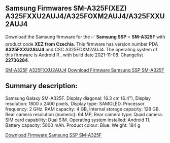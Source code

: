 <h2>Samsung Firmwares SM-A325F(XEZ) A325FXXU2AUJ4/A325FOXM2AUJ4/A325FXXU2AUJ4</h2>
Download the Samsung firmware for the ✅ <strong>Samsung SSP </strong> ⭐ <strong>SM-A325F</strong> with product code <strong>XEZ</strong> <strong> from Czechia</strong>. This firmware has version number PDA <strong>A325FXXU2AUJ4</strong> and CSC A325FOXM2AUJ4. The operating system of this firmware is Android R , with build date 2021-11-08. Changelist <strong>22736284</strong>.


[SM-A325F](https://samfirm.shop/samsung/model/SM-A325F)
[A325FXXU2AUJ4](https://samfirm.shop/samsung/pda/A325FXXU2AUJ4)
[Download Firmware Samsung SSP SM-A325F](https://samfirm.shop/samsung/firmware/472767)
<h2>Summary description:</h2>
<p>Samsung Galaxy SM-A325F. Display diagonal: 16.3 cm (6.4"), Display resolution: 1800 x 2400 pixels, Display type: SAMOLED. Processor frequency: 2 GHz. RAM capacity: 4 GB, Internal storage capacity: 128 GB. Rear camera resolution (numeric): 64 MP, Rear camera type: Quad camera. SIM card capability: Dual SIM. Operating system installed: Android 11. Battery capacity: 5000 mAh. Product colour: Blue. Weight: 184 g</p>


[Download Firmware Samsung SSP SM-A325F](https://samfirm.shop/samsung/firmware/472767)

